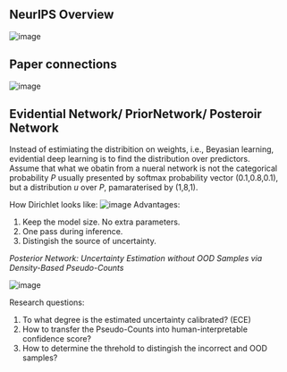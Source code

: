 ## NeurIPS Overview
![image](https://user-images.githubusercontent.com/26398708/149753171-677305c9-a5cf-44c7-ac10-32c2b43bfe58.png)

## Paper connections
![image](https://user-images.githubusercontent.com/26398708/149754076-dc2d4172-ed83-43b6-8ef1-afa06edc8c71.png)

## Evidential Network/ PriorNetwork/ Posteroir Network

Instead of estimiating the distribition on weights, i.e., Beyasian learning, evidential deep learning is to find the distribution over predictors. \
Assume that what we obatin from a nueral network is not the categorical probability *P* usually presented by softmax probability vector (0.1,0.8,0.1), but a distribution *u* over *P*, pamaraterised by (1,8,1). 

<!--Note: If the prior of the distribution is Dirichlet, then the posterior is still Dirichlet because Mulitnomial distribution is conjugated to that. -->
 


How Dirichlet looks like:
![image](https://user-images.githubusercontent.com/26398708/144232674-8744daa1-7ca4-47f8-984a-8817c772fc89.png)
Advantages:
1. Keep the model size. No extra parameters.
2. One pass during inference.
3. Distingish the source of uncertainty. 


<!--Three strong but non-realistic assumptions of PriorNet:
1. An arbitary target prior *D(1)*
2. OOD exposure during training
3. Differential entropy can be nagetive (no sense)
4. No bound for alpha. 

NIPS2020 (2021 with graph based) paper overcame those limitations: -->

*Posterior Network: Uncertainty Estimation without OOD Samples via Density-Based Pseudo-Counts* 

![image](https://user-images.githubusercontent.com/26398708/144252840-c937d419-df0a-4005-b378-ff9f7c07fb38.png)

Research questions:
1. To what degree is the estimated uncertainty calibrated? (ECE)
2. How to transfer the Pseudo-Counts into human-interpretable confidence score?
3. How to determine the threhold to distingish the incorrect and OOD samples?

